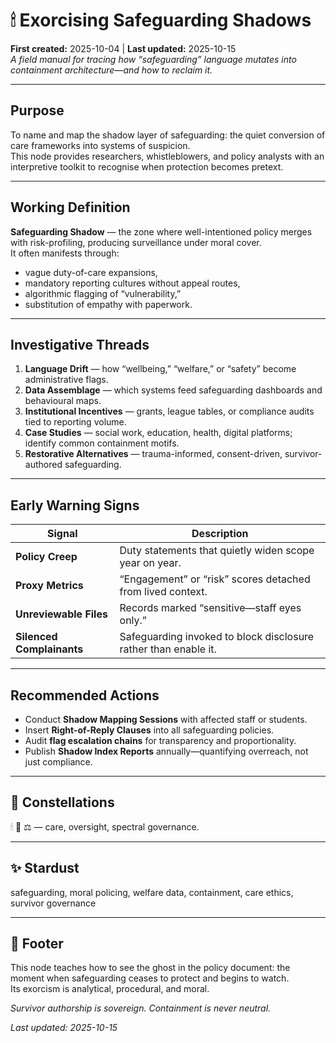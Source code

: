 # 🕯 Exorcising Safeguarding Shadows  
**First created:** 2025-10-04 | **Last updated:** 2025-10-15  
*A field manual for tracing how “safeguarding” language mutates into containment architecture—and how to reclaim it.*

---

## Purpose
To name and map the shadow layer of safeguarding: the quiet conversion of care frameworks into systems of suspicion.  
This node provides researchers, whistleblowers, and policy analysts with an interpretive toolkit to recognise when protection becomes pretext.

---

## Working Definition
**Safeguarding Shadow** — the zone where well-intentioned policy merges with risk-profiling, producing surveillance under moral cover.  
It often manifests through:
- vague duty-of-care expansions,  
- mandatory reporting cultures without appeal routes,  
- algorithmic flagging of “vulnerability,”  
- substitution of empathy with paperwork.

---

## Investigative Threads
1. **Language Drift** — how “wellbeing,” “welfare,” or “safety” become administrative flags.  
2. **Data Assemblage** — which systems feed safeguarding dashboards and behavioural maps.  
3. **Institutional Incentives** — grants, league tables, or compliance audits tied to reporting volume.  
4. **Case Studies** — social work, education, health, digital platforms; identify common containment motifs.  
5. **Restorative Alternatives** — trauma-informed, consent-driven, survivor-authored safeguarding.

---

## Early Warning Signs
| Signal | Description |
|--------|--------------|
| **Policy Creep** | Duty statements that quietly widen scope year on year. |
| **Proxy Metrics** | “Engagement” or “risk” scores detached from lived context. |
| **Unreviewable Files** | Records marked “sensitive—staff eyes only.” |
| **Silenced Complainants** | Safeguarding invoked to block disclosure rather than enable it. |

---

## Recommended Actions
- Conduct **Shadow Mapping Sessions** with affected staff or students.  
- Insert **Right-of-Reply Clauses** into all safeguarding policies.  
- Audit **flag escalation chains** for transparency and proportionality.  
- Publish **Shadow Index Reports** annually—quantifying overreach, not just compliance.

---

## 🌌 Constellations
🕯 🧿 ⚖️ — care, oversight, spectral governance.

---

## ✨ Stardust
safeguarding, moral policing, welfare data, containment, care ethics, survivor governance

---

## 🏮 Footer
This node teaches how to see the ghost in the policy document: the moment when safeguarding ceases to protect and begins to watch.  
Its exorcism is analytical, procedural, and moral.

*Survivor authorship is sovereign. Containment is never neutral.*  

_Last updated: 2025-10-15_
